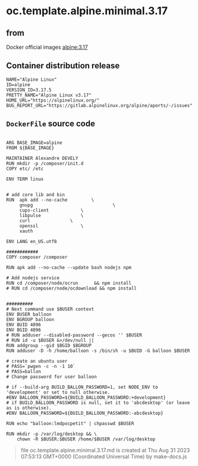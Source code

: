 # oc.template.alpine.minimal.3.17
## from
 Docker official images [alpine:3.17](https://hub.docker.com/_/alpine)
## Container distribution release


``` 
NAME="Alpine Linux"
ID=alpine
VERSION_ID=3.17.5
PRETTY_NAME="Alpine Linux v3.17"
HOME_URL="https://alpinelinux.org/"
BUG_REPORT_URL="https://gitlab.alpinelinux.org/alpine/aports/-/issues"

```



## `DockerFile` source code

``` 

ARG BASE_IMAGE=alpine
FROM ${BASE_IMAGE}

MAINTAINER Alexandre DEVELY 
RUN mkdir -p /composer/init.d
COPY etc/ /etc

ENV TERM linux


# add core lib and bin
RUN  apk add --no-cache 		\
     gnupg                              \
     cups-client			\
     libpulse				\
     curl				\
     openssl				\
     xauth

ENV LANG en_US.utf8

############
COPY composer /composer

RUN apk add --no-cache --update bash nodejs npm

# Add nodejs service
RUN cd /composer/node/ocrun 	 && npm install  
# RUN cd /composer/node/ocdownload && npm install


##########
# Next command use $BUSER context
ENV BUSER balloon
ENV BGROUP balloon
ENV BUID 4096
ENV BGID 4096
# RUN adduser --disabled-password --gecos '' $BUSER
# RUN id -u $BUSER &>/dev/null || 
RUN addgroup --gid $BGID $BGROUP
RUN adduser -D -h /home/balloon -s /bin/sh -u $BUID -G balloon $BUSER

# create an ubuntu user
# PASS=`pwgen -c -n -1 10`
# PASS=ballon
# Change password for user balloon

# if --build-arg BUILD_BALLON_PASSWORD=1, set NODE_ENV to 'development' or set to null otherwise.
#ENV BALLOON_PASSWORD=${BUILD_BALLOON_PASSWORD:+development}
# if BUILD_BALLOON_PASSWORD is null, set it to 'abcdesktop' (or leave as is otherwise).
#ENV BALLOON_PASSWORD=${BUILD_BALLOON_PASSWORD:-abcdesktop}

RUN echo "balloon:lmdpocpetit" | chpasswd $BUSER

RUN mkdir -p /var/log/desktop && \
    chown -R $BUSER:$BUSER /home/$BUSER /var/log/desktop

```



> file oc.template.alpine.minimal.3.17.md is created at Thu Aug 31 2023 07:53:13 GMT+0000 (Coordinated Universal Time) by make-docs.js
